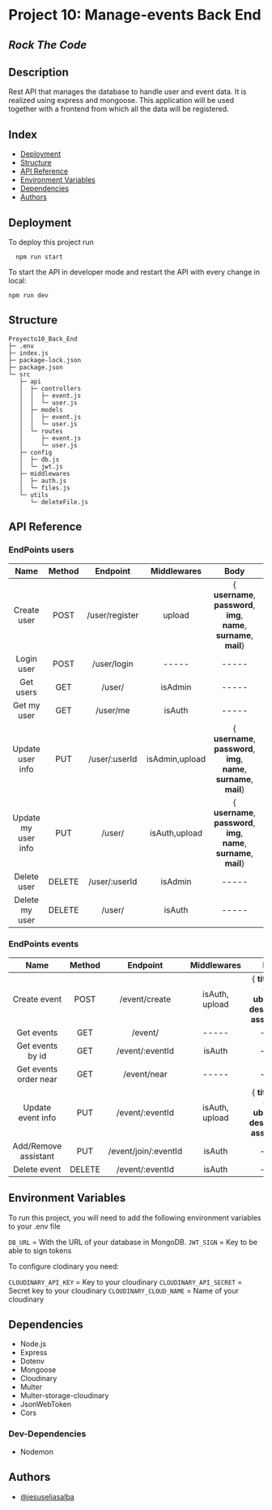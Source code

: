 # Project 10: Manage-events Back End

## _Rock The Code_

## Description

Rest API that manages the database to handle user and event data. It is realized using express and mongoose. This application will be used together with a frontend from which all the data will be registered.

## Index

- [Deployment](#Deployment)
- [Structure](#Structure)
- [API Reference](#API-Reference)
- [Environment Variables](#Environment-Variables)
- [Dependencies](#Dependencies)
- [Authors](#Authors)

## Deployment

To deploy this project run

```
  npm run start
```

To start the API in developer mode and restart the API with every change in local:

```
npm run dev
```

## Structure

```
Proyecto10_Back_End
├─ .env
├─ index.js
├─ package-lock.json
├─ package.json
└─ src
   ├─ api
   │  ├─ controllers
   │  │  ├─ event.js
   │  │  └─ user.js
   │  ├─ models
   │  │  ├─ event.js
   │  │  └─ user.js
   │  └─ routes
   │     ├─ event.js
   │     └─ user.js
   ├─ config
   │  ├─ db.js
   │  └─ jwt.js
   ├─ middlewares
   │  ├─ auth.js
   │  └─ files.js
   └─ utils
      └─ deleteFile.js
```

## API Reference

### EndPoints users

|        Name         | Method |    Endpoint    |  Middlewares   |                                  Body                                   |    Content-type     |    Response     |
| :-----------------: | :----: | :------------: | :------------: | :---------------------------------------------------------------------: | :-----------------: | :-------------: |
|     Create user     |  POST  | /user/register |     upload     | { **username**, **password**, **img**, **name**, **surname**, **mail**} | multipart/form-data |    { user }     |
|     Login user      |  POST  |  /user/login   |     -----      |                                  -----                                  |        -----        | { user, token } |
|      Get users      |  GET   |     /user/     |    isAdmin     |                                  -----                                  |        -----        |    [ users ]    |
|     Get my user     |  GET   |    /user/me    |     isAuth     |                                  -----                                  |        -----        |    { user }     |
|  Update user info   |  PUT   | /user/:userId  | isAdmin,upload | { **username**, **password**, **img**, **name**, **surname**, **mail**} | multipart/form-data |    { user }     |
| Update my user info |  PUT   |     /user/     | isAuth,upload  | { **username**, **password**, **img**, **name**, **surname**, **mail**} | multipart/form-data |    { user }     |
|     Delete user     | DELETE | /user/:userId  |    isAdmin     |                                  -----                                  |        -----        |    { user }     |
|   Delete my user    | DELETE |     /user/     |     isAuth     |                                  -----                                  |        -----        |    { user }     |

### EndPoints events

|         Name          | Method |       Endpoint       |  Middlewares   |                                      Body                                       |    Content-type     |  Response  |
| :-------------------: | :----: | :------------------: | :------------: | :-----------------------------------------------------------------------------: | :-----------------: | :--------: |
|     Create event      |  POST  |    /event/create     | isAuth, upload | { **title**, **img**, **date**, **ubication**, **description**, **assistants**} | multipart/form-data | { event }  |
|      Get events       |  GET   |       /event/        |     -----      |                                      -----                                      |        :---:        | [ events ] |
|   Get events by id    |  GET   |   /event/:eventId    |     isAuth     |                                      -----                                      |        :---:        | { event }  |
| Get events order near |  GET   |     /event/near      |     -----      |                                      -----                                      |        :---:        | [ events ] |
|   Update event info   |  PUT   |   /event/:eventId    | isAuth, upload | { **title**, **img**, **date**, **ubication**, **description**, **assistants**} | multipart/form-data | { event }  |
| Add/Remove assistant  |  PUT   | /event/join/:eventId |     isAuth     |                                      -----                                      |        :---:        | { event }  |
|     Delete event      | DELETE |   /event/:eventId    |     isAuth     |                                      -----                                      |        :---:        | { event }  |

## Environment Variables

To run this project, you will need to add the following environment variables to your .env file

`DB_URL` = With the URL of your database in MongoDB.
`JWT_SIGN` = Key to be able to sign tokens

To configure clodinary you need:

`CLOUDINARY_API_KEY` = Key to your cloudinary
`CLOUDINARY_API_SECRET` = Secret key to your cloudinary
`CLOUDINARY_CLOUD_NAME` = Name of your cloudinary

## Dependencies

- Node.js
- Express
- Dotenv
- Mongoose
- Cloudinary
- Multer
- Multer-storage-cloudinary
- JsonWebToken
- Cors

### Dev-Dependencies

- Nodemon

## Authors

- [@jesuseliasalba](https://www.github.com/jesuseliasalba)

